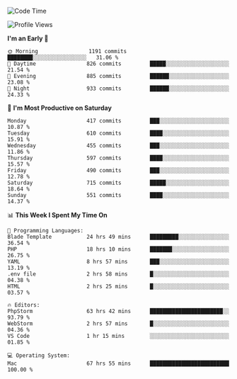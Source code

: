 <!--START_SECTION:waka-->
![Code Time](http://img.shields.io/badge/Code%20Time-2%2C704%20hrs%2020%20mins-blue)

![Profile Views](http://img.shields.io/badge/Profile%20Views-0-blue)

**I'm an Early 🐤** 

```text
🌞 Morning                1191 commits        ████████░░░░░░░░░░░░░░░░░   31.06 % 
🌆 Daytime                826 commits         █████░░░░░░░░░░░░░░░░░░░░   21.54 % 
🌃 Evening                885 commits         ██████░░░░░░░░░░░░░░░░░░░   23.08 % 
🌙 Night                  933 commits         ██████░░░░░░░░░░░░░░░░░░░   24.33 % 
```
📅 **I'm Most Productive on Saturday** 

```text
Monday                   417 commits         ███░░░░░░░░░░░░░░░░░░░░░░   10.87 % 
Tuesday                  610 commits         ████░░░░░░░░░░░░░░░░░░░░░   15.91 % 
Wednesday                455 commits         ███░░░░░░░░░░░░░░░░░░░░░░   11.86 % 
Thursday                 597 commits         ████░░░░░░░░░░░░░░░░░░░░░   15.57 % 
Friday                   490 commits         ███░░░░░░░░░░░░░░░░░░░░░░   12.78 % 
Saturday                 715 commits         █████░░░░░░░░░░░░░░░░░░░░   18.64 % 
Sunday                   551 commits         ████░░░░░░░░░░░░░░░░░░░░░   14.37 % 
```


📊 **This Week I Spent My Time On** 

```text
💬 Programming Languages: 
Blade Template           24 hrs 49 mins      █████████░░░░░░░░░░░░░░░░   36.54 % 
PHP                      18 hrs 10 mins      ███████░░░░░░░░░░░░░░░░░░   26.75 % 
YAML                     8 hrs 57 mins       ███░░░░░░░░░░░░░░░░░░░░░░   13.19 % 
.env file                2 hrs 58 mins       █░░░░░░░░░░░░░░░░░░░░░░░░   04.38 % 
HTML                     2 hrs 25 mins       █░░░░░░░░░░░░░░░░░░░░░░░░   03.57 % 

🔥 Editors: 
PhpStorm                 63 hrs 42 mins      ███████████████████████░░   93.79 % 
WebStorm                 2 hrs 57 mins       █░░░░░░░░░░░░░░░░░░░░░░░░   04.36 % 
VS Code                  1 hr 15 mins        ░░░░░░░░░░░░░░░░░░░░░░░░░   01.85 % 

💻 Operating System: 
Mac                      67 hrs 55 mins      █████████████████████████   100.00 % 
```


<!--END_SECTION:waka-->
